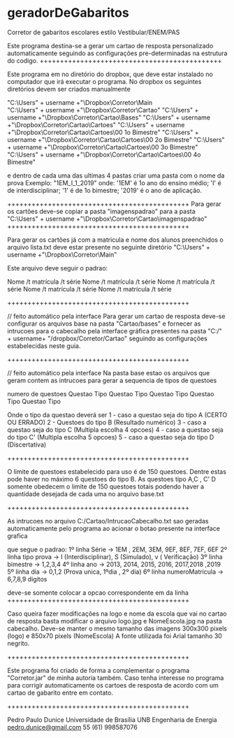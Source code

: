# geradorDeGabaritos
Corretor de gabaritos escolares estilo Vestibular/ENEM/PAS

Este programa destina-se a gerar um cartao de resposta personalizado automaticamente seguindo as configurações 
pre-determinadas na estrutura do codigo.
+++++++++++++++++++++++++++++++++++++++++++++

Este programa em no diretório do dropbox, que deve estar instalado no computador que irá executar o programa. 
No dropbox os seguintes diretórios devem ser criados manualmente 

"C:\Users\" + username +"\Dropbox\Corretor\Main\
"C:\Users\" + username +"\Dropbox\Corretor\Cartao\"
"C:\Users\" + username +"\Dropbox\Corretor\Cartao\Bases"
"C:\Users\" + username +"\Dropbox\Corretor\Cartao\Cartoes"
"C:\Users\" + username +"\Dropbox\Corretor\Cartao\Cartoes\00 1o Bimestre"
"C:\Users\" + username +"\Dropbox\Corretor\Cartao\Cartoes\00 2o Bimestre"
"C:\Users\" + username +"\Dropbox\Corretor\Cartao\Cartoes\00 3o Bimestre"
"C:\Users\" + username +"\Dropbox\Corretor\Cartao\Cartoes\00 4o Bimestre"

e dentro de cada uma das ultimas 4 pastas criar uma pasta com o nome da prova
Exemplo:
"1EM_I_1_2019" onde:
'1EM' é 1o ano do ensino médio;
'I' é de interdisciplinar;
'1' é de 1o bimestre;
'2019' é o ano de aplicação.

+++++++++++++++++++++++++++++++++++++++++++++
Para gerar os cartões deve-se copiar a pasta "imagenspadrao" para a pasta "C:\Users\" + username +"\Dropbox\Corretor\Cartao\imagenspadrao" 
+++++++++++++++++++++++++++++++++++++++++++++

Para gerar os cartões já com a matricula e nome dos alunos preenchidos o arquivo lista.txt deve estar presente no seguinte diretório "C:\Users\" + username +"\Dropbox\Corretor\Main" 

Este arquivo deve seguir o padrao:

Nome /t matrícula /t série
Nome /t matrícula /t série
Nome /t matrícula /t série
Nome /t matrícula /t série
Nome /t matrícula /t série

+++++++++++++++++++++++++++++++++++++++++++++

// feito automático pela interface 
Para gerar um cartao de resposta deve-se configurar os arquivos base  na pasta "Cartao/bases" e fornecer as intrucoes para o cabecalho pela interface gráfica
presentes na pasta "C:/" + username+ "/dropbox/Corretor/Cartao" seguindo as configurações estabelecidas neste guia.

+++++++++++++++++++++++++++++++++++++++++++++

// feito automático pela interface 
Na pasta base estao os arquivos que geram contem as intrucoes para gerar a sequencia de tipos de questoes 


numero de questoes
Questao Tipo
Questao Tipo
Questao Tipo
Questao Tipo
Questao Tipo


Onde o tipo da questao deverá ser
1 - caso a questao seja do tipo A (CERTO OU ERRADO)
2 - Questoes do tipo B (Resultado numérico)
3 - caso a questao seja do tipo C (Multipla escolha 4 opcoes)
4 - caso a questao seja do tipo C' (Multipla escolha 5 opcoes)
5 - caso a questao seja do tipo D (Discertativa)

+++++++++++++++++++++++++++++++++++++++++++++

O limite  de questoes estabelecido para uso é de 150 questoes.
Dentre estas pode haver no máximo 6 questoes do tipo B.
As questoes tipo A,C , C' D somente obedecem o limite de 150 questoes totais
podendo haver a quantidade desejada de cada uma no arquivo base.txt

+++++++++++++++++++++++++++++++++++++++++++++

As intrucoes no arquivo C:/Cartao/IntrucaoCabecalho.txt
sao geradas automaticamente pelo programa ao acionar o botao presente na interface grafica

que segue o padrao:
1º linha Série -> 1EM , 2EM, 3EM, 9EF, 8EF, 7EF, 6EF
2º linha tipo prova -> I (Interdisciplinar), S (Simulado), v ( Verificação)
3º linha bimestre -> 1,2,3,4
4º linha ano -> 2013, 2014, 2015, 2016, 2017,2018 ,2019
5º linha dia -> 0,1,2 (Prova unica, 1ºdia , 2º dia)
6º linha numeroMatricula -> 6,7,8,9 digitos

deve-se somente colocar a opcao correspondente em da linha
+++++++++++++++++++++++++++++++++++++++++++++

Caso queira fazer modificações na logo e nome da escola que vai no cartao de resposta
basta modificar o arquivo logo.jpg e NomeEscola.jpg na pasta cabecalho. 
Deve-se manter o mesmo tamanho das imagens 300x300 pixels (logo) e 850x70 pixels (NomeEscola)
A fonte utilizada foi Arial tamanho 30 negrito.

+++++++++++++++++++++++++++++++++++++++++++++

Este programa foi criado de forma a complementar o programa "Corretor.jar" de minha autoria também.
Caso tenha interesse no programa para corrigir automaticamente os cartoes de resposta de
 acordo com um cartao de gabarito entre em contato.

+++++++++++++++++++++++++++++++++++++++++++++

Pedro Paulo Dunice
Universidade de Brasília UNB
Engenharia de Energia
pedro.dunice@gmail.com
55 (61) 998587076
